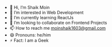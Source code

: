 - 👋 Hi, I’m Shaik Moin
- 👀 I’m interested in Web Development
- 🌱 I’m currently learning ReactJs
- 💞️ I’m looking to collaborate on Frontend Projects
- 📫 How to reach me moinshaik1603@gmail.com
- 😄 Pronouns: he/him
- ⚡ Fact: I am a Geek 

<!---
Moin316/Moin316 is a ✨ special ✨ repository because its `README.md` (this file) appears on your GitHub profile.
You can click the Preview link to take a look at your changes.
--->
